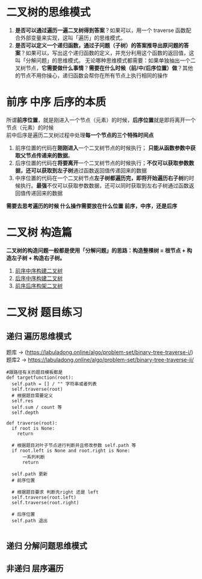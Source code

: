 # 二叉树的思维模式
1. **是否可以通过遍历一遍二叉树得到答案**？如果可以，用一个 traverse 函数配合外部变量来实现，这叫「遍历」的思维模式。
2. **是否可以定义一个递归函数，通过子问题（子树）的答案推导出原问题的答案**？如果可以，写出这个递归函数的定义，并充分利用这个函数的返回值，这叫「分解问题」的思维模式。
无论哪种思维模式都需要：如果单独抽出一个二叉树节点，**它需要做什么事情**？**需要在什么时候（前/中/后序位置）做**？其他的节点不用你操心，递归函数会帮你在所有节点上执行相同的操作

# 前序 中序 后序的本质
所谓**前序位置**，就是刚进入一个节点（元素）的时候，**后序位置**就是即将离开一个节点（元素）的时候 <br>
前中后序是遍历二叉树过程中处理**每一个节点的三个特殊时间点**
1. 前序位置的代码在**刚刚进入**一个二叉树节点的时候执行； **只能从函数参数中获取父节点传递来的数据**。
2. 后序位置的代码在**将要离开**一个二叉树节点的时候执行；**不仅可以获取参数数据，还可以获取到左子树**通过函数返回值传递回来的数据
3. 中序位置的代码在一个二叉树节点**左子树都遍历完，即将开始遍历右子树**的时候执行。**最强**不仅可以获取参数数据，还可以同时获取到左右子树通过函数返回值传递回来的数据

**需要去思考遍历的时候 什么操作需要放在什么位置 前序，中序，还是后序**

# 二叉树 构造篇
**二叉树的构造问题一般都是使用「分解问题」的思路：构造整棵树 = 根节点 + 构造左子树 + 构造右子树。**
1. [前序中序构建二叉树](https://leetcode.com/problems/construct-binary-tree-from-preorder-and-inorder-traversal/description/)
2. [后序中序构建二叉树](https://leetcode.com/problems/construct-binary-tree-from-inorder-and-postorder-traversal/description/)
3. [前序后序构架二叉树](https://leetcode.com/problems/populating-next-right-pointers-in-each-node/description/)


# 二叉树 题目练习

## 递归 遍历思维模式
题库 -> (https://labuladong.online/algo/problem-set/binary-tree-traverse-i/) <br>
题库2 -> https://labuladong.online/algo/problem-set/binary-tree-traverse-ii/


```
#跟路径有关的题目模板都是
def targetfunction(root):
  self.path = [] / "" 字符串或者列表
  self.traverse(root)
  # 根据题目需要定义
  self.res
  self.sum / count 等
  self.depth

def traverse(root):
  if root is None:
    return

  # 根据题目对叶子节点进行判断并且修改参数 self.path 等
  if root.left is None and root.right is None:
      一系列判断
      return

  self.path 更新
  # 前序位置

  # 根据题目要求 判断先right 还是 left
  self.traverse(root.left)
  self.traverse(root.right)

  # 后序位置
  self.path 退出
  
```
## 递归 分解问题思维模式

## 非递归 层序遍历
